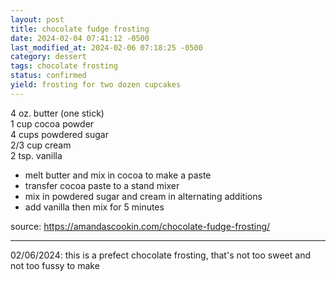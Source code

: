 ```yaml
---
layout: post
title: chocolate fudge frosting
date: 2024-02-04 07:41:12 -0500
last_modified_at: 2024-02-06 07:18:25 -0500
category: dessert
tags: chocolate frosting
status: confirmed
yield: frosting for two dozen cupcakes
---
```


4 oz. butter (one stick)  
1 cup cocoa powder  
4 cups powdered sugar  
2/3 cup cream  
2 tsp. vanilla  
* melt butter and mix in cocoa to make a paste
* transfer cocoa paste to a stand mixer
* mix in powdered sugar and cream in alternating additions
* add vanilla then mix for 5 minutes

source: <https://amandascookin.com/chocolate-fudge-frosting/>

---

02/06/2024: this is a prefect chocolate frosting, that's not too sweet and not too fussy to make
